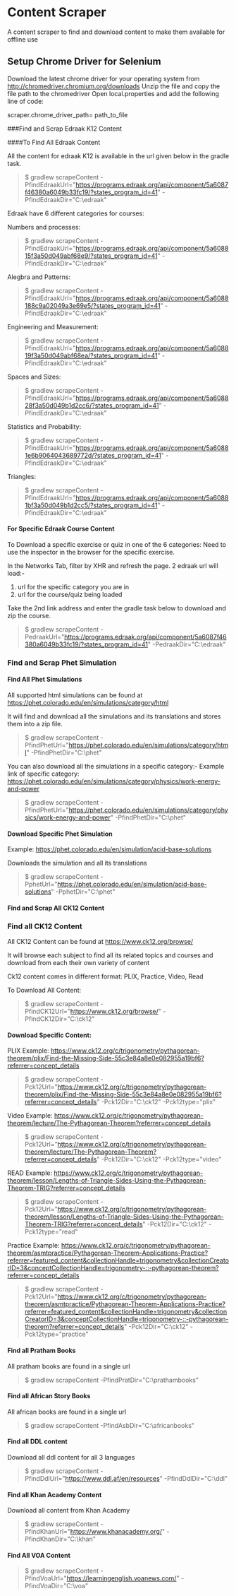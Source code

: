 # Content Scraper

A content scraper to find and download content to make them available for offline use


## Setup Chrome Driver for Selenium

Download the latest chrome driver for your operating system from http://chromedriver.chromium.org/downloads
Unzip the file and copy the file path to the chromedriver 
Open local.properties and add the following line of code:

scraper.chrome_driver_path= path_to_file

###Find and Scrap Edraak K12 Content

####To Find All Edraak Content

All the content for edraak K12 is available in the url given below in the gradle task.

>$ gradlew scrapeContent -PfindEdraakUrl="https://programs.edraak.org/api/component/5a6087f46380a6049b33fc19/?states_program_id=41" -PfindEdraakDir="C:\edraak\"

Edraak have 6 different categories for courses:

Numbers and processes: 
>$ gradlew scrapeContent -PfindEdraakUrl="https://programs.edraak.org/api/component/5a608815f3a50d049abf68e9/?states_program_id=41" -PfindEdraakDir="C:\edraak\"

Alegbra and Patterns: 
>$ gradlew scrapeContent -PfindEdraakUrl="https://programs.edraak.org/api/component/5a6088188c9a02049a3e69e5/?states_program_id=41" -PfindEdraakDir="C:\edraak\"


Engineering and Measurement: 
>$ gradlew scrapeContent -PfindEdraakUrl="https://programs.edraak.org/api/component/5a608819f3a50d049abf68ea/?states_program_id=41" -PfindEdraakDir="C:\edraak\"


Spaces and Sizes: 
>$ gradlew scrapeContent -PfindEdraakUrl="https://programs.edraak.org/api/component/5a608828f3a50d049b1d2cc6/?states_program_id=41" -PfindEdraakDir="C:\edraak\"


Statistics and Probability: 
>$ gradlew scrapeContent -PfindEdraakUrl="https://programs.edraak.org/api/component/5a60881e6b9064043689772d/?states_program_id=41" -PfindEdraakDir="C:\edraak\"


Triangles:
>$ gradlew scrapeContent -PfindEdraakUrl="https://programs.edraak.org/api/component/5a60881bf3a50d049b1d2cc5/?states_program_id=41" -PfindEdraakDir="C:\edraak\"


#### For Specific Edraak Course Content

To Download a specific exercise or quiz in one of the 6 categories:
Need to use the inspector in the browser for the specific exercise. 

In the Networks Tab, filter by XHR and refresh the page. 2 edraak url will load:- 

1. url for the specific category you are in 
2. url for the course/quiz being loaded 

Take the 2nd link address and enter the gradle task below to download and zip the course.

>$ gradlew scrapeContent -PedraakUrl="https://programs.edraak.org/api/component/5a6087f46380a6049b33fc19/?states_program_id=41" -PedraakDir="C:\edraak\"


### Find and Scrap Phet Simulation

#### Find All Phet Simulations

All supported html simulations can be found at https://phet.colorado.edu/en/simulations/category/html

It will find and download all the simulations and its translations and stores them into a zip file.

>$ gradlew scrapeContent -PfindPhetUrl="https://phet.colorado.edu/en/simulations/category/html" -PfindPhetDir="C:\phet\"

You can also download all the simulations in a specific category:- 
Example link of specific category: https://phet.colorado.edu/en/simulations/category/physics/work-energy-and-power

>$ gradlew scrapeContent -PfindPhetUrl="https://phet.colorado.edu/en/simulations/category/physics/work-energy-and-power" -PfindPhetDir="C:\phet\"



#### Download Specific Phet Simulation

Example: https://phet.colorado.edu/en/simulation/acid-base-solutions

Downloads the simulation and all its translations

>$ gradlew scrapeContent -PphetUrl="https://phet.colorado.edu/en/simulation/acid-base-solutions" -PphetDir="C:\phet\"


#### Find and Scrap All CK12 Content

### Find all CK12 Content

All CK12 Content can be found at https://www.ck12.org/browse/

It will browse each subject to find all its related topics 
and courses and download from each their own variety of content

Ck12 content comes in different format: PLIX, Practice, Video, Read 

To Download All Content:
>$ gradlew scrapeContent -PfindCK12Url="https://www.ck12.org/browse/" -PfindCK12Dir="C:\ck12\"

#### Download Specific Content:

PLIX 
Example: https://www.ck12.org/c/trigonometry/pythagorean-theorem/plix/Find-the-Missing-Side-55c3e84a8e0e082955a19bf6?referrer=concept_details

>$ gradlew scrapeContent -Pck12Url="https://www.ck12.org/c/trigonometry/pythagorean-theorem/plix/Find-the-Missing-Side-55c3e84a8e0e082955a19bf6?referrer=concept_details" -Pck12Dir="C:\ck12\" -Pck12type="plix"

Video Example:
https://www.ck12.org/c/trigonometry/pythagorean-theorem/lecture/The-Pythagorean-Theorem?referrer=concept_details

>$ gradlew scrapeContent -Pck12Url="https://www.ck12.org/c/trigonometry/pythagorean-theorem/lecture/The-Pythagorean-Theorem?referrer=concept_details" -Pck12Dir="C:\ck12\" -Pck12type="video"

READ Example:
https://www.ck12.org/c/trigonometry/pythagorean-theorem/lesson/Lengths-of-Triangle-Sides-Using-the-Pythagorean-Theorem-TRIG?referrer=concept_details

>$ gradlew scrapeContent -Pck12Url="https://www.ck12.org/c/trigonometry/pythagorean-theorem/lesson/Lengths-of-Triangle-Sides-Using-the-Pythagorean-Theorem-TRIG?referrer=concept_details" -Pck12Dir="C:\ck12\" -Pck12type="read"

Practice Example: 
https://www.ck12.org/c/trigonometry/pythagorean-theorem/asmtpractice/Pythagorean-Theorem-Applications-Practice?referrer=featured_content&collectionHandle=trigonometry&collectionCreatorID=3&conceptCollectionHandle=trigonometry-::-pythagorean-theorem?referrer=concept_details

>$ gradlew scrapeContent -Pck12Url="https://www.ck12.org/c/trigonometry/pythagorean-theorem/asmtpractice/Pythagorean-Theorem-Applications-Practice?referrer=featured_content&collectionHandle=trigonometry&collectionCreatorID=3&conceptCollectionHandle=trigonometry-::-pythagorean-theorem?referrer=concept_details" -Pck12Dir="C:\ck12\" -Pck12type="practice"


#### Find all Pratham Books 

All pratham books are found in a single url 

>$ gradlew scrapeContent -PfindPratDir="C:\prathambooks\"


#### Find all African Story Books

All african books are found in a single url 

>$ gradlew scrapeContent -PfindAsbDir="C:\africanbooks\"

#### Find all DDL content

Download all ddl content for all 3 languages

>$ gradlew scrapeContent -PfindDdlUrl="https://www.ddl.af/en/resources" -PfindDdlDir="C:\ddl\"

#### Find all Khan Academy Content

Download all content from Khan Academy 

>$ gradlew scrapeContent -PfindKhanUrl="https://www.khanacademy.org/" -PfindKhanDir="C:\khan\"


#### Find All VOA Content

>$ gradlew scrapeContent -PfindVoaUrl="https://learningenglish.voanews.com/" -PfindVoaDir="C:\voa\"